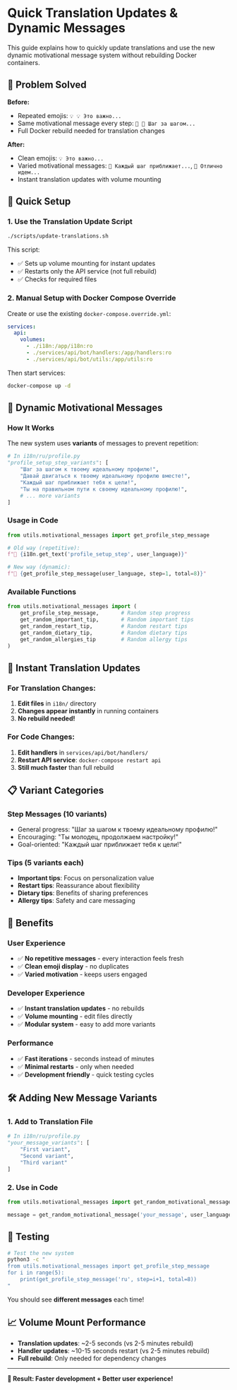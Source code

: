 # Quick Translation Updates & Dynamic Messages

This guide explains how to quickly update translations and use the new dynamic motivational message system without rebuilding Docker containers.

## 🎯 Problem Solved

**Before:**
- Repeated emojis: `💡 💡 Это важно...`
- Same motivational message every step: `🔄 🔄 Шаг за шагом...`
- Full Docker rebuild needed for translation changes

**After:**
- Clean emojis: `💡 Это важно...`
- Varied motivational messages: `🔄 Каждый шаг приближает...`, `🔄 Отлично идем...`
- Instant translation updates with volume mounting

## 🚀 Quick Setup

### 1. Use the Translation Update Script
```bash
./scripts/update-translations.sh
```

This script:
- ✅ Sets up volume mounting for instant updates
- ✅ Restarts only the API service (not full rebuild)
- ✅ Checks for required files

### 2. Manual Setup with Docker Compose Override

Create or use the existing `docker-compose.override.yml`:
```yaml
services:
  api:
    volumes:
      - ./i18n:/app/i18n:ro
      - ./services/api/bot/handlers:/app/handlers:ro
      - ./services/api/bot/utils:/app/utils:ro
```

Then start services:
```bash
docker-compose up -d
```

## 🎲 Dynamic Motivational Messages

### How It Works

The new system uses **variants** of messages to prevent repetition:

```python
# In i18n/ru/profile.py
"profile_setup_step_variants": [
    "Шаг за шагом к твоему идеальному профилю!",
    "Давай двигаться к твоему идеальному профилю вместе!", 
    "Каждый шаг приближает тебя к цели!",
    "Ты на правильном пути к своему идеальному профилю!",
    # ... more variants
]
```

### Usage in Code

```python
from utils.motivational_messages import get_profile_step_message

# Old way (repetitive):
f"🔄 {i18n.get_text('profile_setup_step', user_language)}"

# New way (dynamic):  
f"🔄 {get_profile_step_message(user_language, step=1, total=8)}"
```

### Available Functions

```python
from utils.motivational_messages import (
    get_profile_step_message,       # Random step progress
    get_random_important_tip,       # Random important tips
    get_random_restart_tip,         # Random restart tips
    get_random_dietary_tip,         # Random dietary tips
    get_random_allergies_tip        # Random allergy tips
)
```

## 🔧 Instant Translation Updates

### For Translation Changes:
1. **Edit files** in `i18n/` directory
2. **Changes appear instantly** in running containers
3. **No rebuild needed!**

### For Code Changes:
1. **Edit handlers** in `services/api/bot/handlers/`
2. **Restart API service**: `docker-compose restart api`
3. **Still much faster** than full rebuild

## 📋 Variant Categories

### Step Messages (10 variants)
- General progress: "Шаг за шагом к твоему идеальному профилю!"
- Encouraging: "Ты молодец, продолжаем настройку!"
- Goal-oriented: "Каждый шаг приближает тебя к цели!"

### Tips (5 variants each)
- **Important tips**: Focus on personalization value
- **Restart tips**: Reassurance about flexibility
- **Dietary tips**: Benefits of sharing preferences  
- **Allergy tips**: Safety and care messaging

## 🎉 Benefits

### User Experience
- ✅ **No repetitive messages** - every interaction feels fresh
- ✅ **Clean emoji display** - no duplicates
- ✅ **Varied motivation** - keeps users engaged

### Developer Experience  
- ✅ **Instant translation updates** - no rebuilds
- ✅ **Volume mounting** - edit files directly
- ✅ **Modular system** - easy to add more variants

### Performance
- ✅ **Fast iterations** - seconds instead of minutes
- ✅ **Minimal restarts** - only when needed
- ✅ **Development friendly** - quick testing cycles

## 🛠️ Adding New Message Variants

### 1. Add to Translation File
```python
# In i18n/ru/profile.py
"your_message_variants": [
    "First variant",
    "Second variant", 
    "Third variant"
]
```

### 2. Use in Code
```python
from utils.motivational_messages import get_random_motivational_message

message = get_random_motivational_message('your_message', user_language)
```

## 🧪 Testing

```bash
# Test the new system
python3 -c "
from utils.motivational_messages import get_profile_step_message
for i in range(5):
    print(get_profile_step_message('ru', step=i+1, total=8))
"
```

You should see **different messages** each time!

## 📈 Volume Mount Performance

- **Translation updates**: ~2-5 seconds (vs 2-5 minutes rebuild)
- **Handler updates**: ~10-15 seconds restart (vs 2-5 minutes rebuild)  
- **Full rebuild**: Only needed for dependency changes

---

**🎯 Result: Faster development + Better user experience!** 